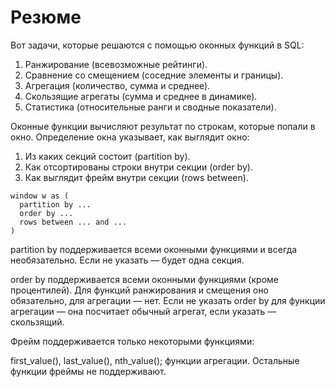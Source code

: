 # Резюме

Вот задачи, которые решаются с помощью оконных функций в SQL:

  1. Ранжирование (всевозможные рейтинги).
  2. Сравнение со смещением (соседние элементы и границы).
  3. Агрегация (количество, сумма и среднее).
  4. Скользящие агрегаты (сумма и среднее в динамике).
  5. Статистика (относительные ранги и сводные показатели).

  
Оконные функции вычисляют результат по строкам, которые попали в окно. 
Определение окна указывает, как выглядит окно:

  1. Из каких секций состоит (partition by).
  2. Как отсортированы строки внутри секции (order by).
  3. Как выглядит фрейм внутри секции (rows between).

```
window w as (
  partition by ...
  order by ...
  rows between ... and ...
)
```

partition by поддерживается всеми оконными функциями и всегда необязательно. Если не указать — будет одна секция.

order by поддерживается всеми оконными функциями (кроме процентилей). Для функций ранжирования и смещения оно обязательно, для агрегации — нет. Если не указать order by для функции агрегации — она посчитает обычный агрегат, если указать — скользящий.

Фрейм поддерживается только некоторыми функциями:

first_value(), last_value(), nth_value();
функции агрегации.
Остальные функции фреймы не поддерживают.
